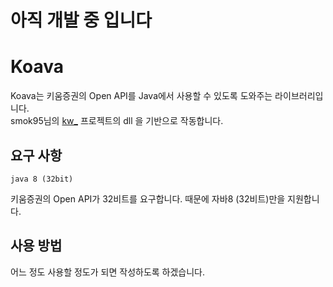 # 아직 개발 중 입니다
# Koava
Koava는 키움증권의 Open API를 Java에서 사용할 수 있도록 도와주는 라이브러리입니다.  
smok95님의 [kw_](https://github.com/smok95/kw_) 프로젝트의 dll 을 기반으로 작동합니다.

## 요구 사항
``java 8 (32bit)``

키움증권의 Open API가 32비트를 요구합니다. 때문에 자바8 (32비트)만을 지원합니다.

## 사용 방법
어느 정도 사용할 정도가 되면 작성하도록 하겠습니다.

